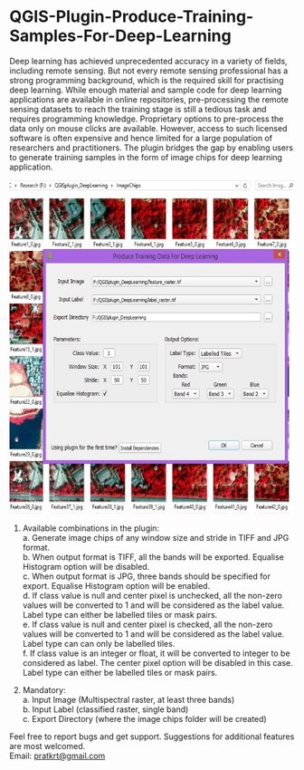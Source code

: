 # QGIS-Plugin-Produce-Training-Samples-For-Deep-Learning
Deep learning has achieved unprecedented accuracy in a variety of fields, including remote sensing. But not every remote sensing professional has a strong programming background, which is the required skill for practising deep learning. While enough material and sample code for deep learning applications are available in online repositories, pre-processing the remote sensing datasets to reach the training stage is still a tedious task and requires programming knowledge. Proprietary options to pre-process the data only on mouse clicks are available. However, access to such licensed software is often expensive and hence limited for a large population of researchers and practitioners. The plugin bridges the gap by enabling users to generate training samples in the form of image chips for deep learning application.

<img src="PluginScreenshot.jpg" height="590" width="590">

1.	Available combinations in the plugin:<br/>
  a. Generate image chips of any window size and stride in TIFF and JPG format.<br/> 
  b.	When output format is TIFF, all the bands will be exported. Equalise Histogram option will be disabled.<br/>
  c.	When output format is JPG, three bands should be specified for export. Equalise Histogram option will be enabled.<br/>
  d. If class value is null and center pixel is unchecked, all the non-zero values will be converted to 1 and will be considered as the label value. Label type can either be labelled tiles or mask pairs.<br/>
  e. If class value is null and center pixel is checked, all the non-zero values will be converted to 1 and will be considered as the label value. Label type can can only be labelled tiles.<br/>
  f. If class value is an integer or float, it will be converted to integer to be considered as label. The center pixel option will be disabled in this case. Label type can either be labelled tiles or mask pairs.<br/>

2. Mandatory:<br/>
  a.	Input Image (Multispectral raster, at least three bands)<br/>
  b.	Input Label (classified raster, single band)<br/>
  c.	Export Directory (where the image chips folder will be created)<br/>

Feel free to report bugs and get support. Suggestions for additional features are most welcomed.<br/>
Email: pratkrt@gmail.com
